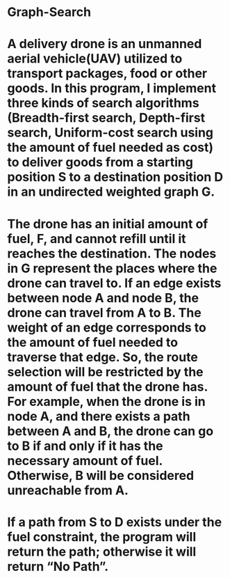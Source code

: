 # Graph-Search

# A delivery drone is an unmanned aerial vehicle(UAV) utilized to transport packages, food or other goods. In this program, I implement three kinds of search algorithms (Breadth-first search, Depth-first search, Uniform-cost search using the amount of fuel needed as cost) to deliver goods from a starting position S to a destination position D in an undirected weighted graph G.

# The drone has an initial amount of fuel, F, and cannot refill until it reaches the destination. The nodes in G represent the places where the drone can travel to. If an edge exists between node A and node B, the drone can travel from A to B. The weight of an edge corresponds to the amount of fuel needed to traverse that edge. So, the route selection will be restricted by the amount of fuel that the drone has. For example, when the drone is in node A, and there exists a path between A and B, the drone can go to B if and only if it has the necessary amount of fuel. Otherwise, B will be considered unreachable from A.

# If a path from S to D exists under the fuel constraint, the program will return the path; otherwise it will return “No Path”.
